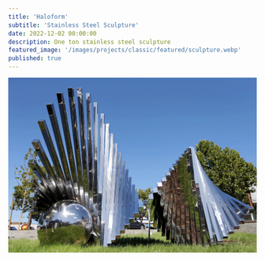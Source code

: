 ```yaml
---
title: 'Haloform'
subtitle: 'Stainless Steel Sculpture'
date: 2022-12-02 00:00:00
description: One ton stainless steel sculpture
featured_image: '/images/projects/classic/featured/sculpture.webp'
published: true
---
```


![](/images/projects/classic/full_size/sculpture.webp)
